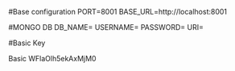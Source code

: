 #Base configuration
PORT=8001
BASE_URL=http://localhost:8001

#MONGO DB
DB_NAME=
USERNAME=
PASSWORD=
URI=

#Basic Key 

Basic WFlaOlh5ekAxMjM0

